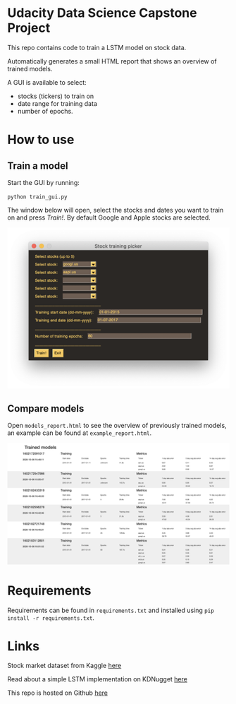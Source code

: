 # Udacity Data Science Capstone Project

This repo contains code to train a LSTM model on stock data.

Automatically generates a small HTML report that shows an overview of trained models.

A GUI is available to select:

- stocks (tickers) to train on
- date range for training data
- number of epochs.

# How to use

## Train a model

Start the GUI by running:

`python train_gui.py`

The window below will open, select the stocks and dates you want to train on and press *Train!*. By default Google and Apple stocks are selected.

![image of the PySimpleGUI Python train GUI](./img/train_gui.png "LSTM Train GUI")

## Compare models

Open `models_report.html` to see the overview of previously trained models, an example can be found at `example_report.html`.

![Screenshot of the example report](./img/example_report.png)

# Requirements

Requirements can be found in `requirements.txt` and installed using `pip install -r requirements.txt`.

# Links

Stock market dataset from Kaggle [here](https://www.kaggle.com/borismarjanovic/price-volume-data-for-all-us-stocks-etfs)

Read about a simple LSTM implementation on KDNugget [here](https://www.kdnuggets.com/2018/11/keras-long-short-term-memory-lstm-model-predict-stock-prices.html)

This repo is hosted on Github [here](https://github.com/sijmenw/udacity-data-science-capstone)